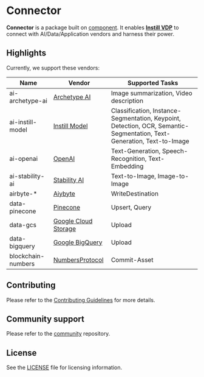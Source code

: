 # Connector

**Connector** is a package built on [component](https://github.com/instill-ai/component). It enables [**Instill VDP**](https://github.com/instill-ai/vdp) to connect with AI/Data/Application vendors and harness their power.

## Highlights

Currently, we support these vendors:

| Name               | Vendor                                                   | Supported Tasks |
|--------------------|----------------------------------------------------------|-----------------|
| ai-archetype-ai    | [Archetype AI](https://www.archetypeai.io/)              | Image summarization, Video description |
| ai-instill-model   | [Instill Model](https://instill.tech/)                   | Classification, Instance-Segmentation, Keypoint, Detection, OCR, Semantic-Segmentation, Text-Generation, Text-to-Image |
| ai-openai          | [OpenAI](https://openai.com)                             | Text-Generation, Speech-Recognition, Text-Embedding |
| ai-stability-ai    | [Stability AI](https://stability.ai/)                    | Text-to-Image, Image-to-Image |
| airbyte-*          | [Aiybyte](https://airbyte.com/)                          | WriteDestination |
| data-pinecone      | [Pinecone](https://www.pinecone.io/)                     | Upsert, Query |
| data-gcs           | [Google Cloud Storage](https://cloud.google.com/storage) | Upload |
| data-bigquery      | [Google BigQuery](https://cloud.google.com/bigquery)     | Upload |
| blockchain-numbers | [NumbersProtocol](https://www.numbersprotocol.io/)       | Commit-Asset |

## Contributing

Please refer to the [Contributing Guidelines](./.github/CONTRIBUTING.md) for more details.

## Community support

Please refer to the [community](https://github.com/instill-ai/community) repository.

## License

See the [LICENSE](./LICENSE) file for licensing information.
